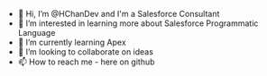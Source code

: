 - 👋 Hi, I’m @HChanDev and I'm a Salesforce Consultant
- 👀 I’m interested in learning more about Salesforce Programmatic Language
- 🌱 I’m currently learning Apex
- 💞️ I’m looking to collaborate on ideas
- 📫 How to reach me - here on github

<!---
HChanDev/HChanDev is a ✨ special ✨ repository because its `README.md` (this file) appears on your GitHub profile.
You can click the Preview link to take a look at your changes.
--->
